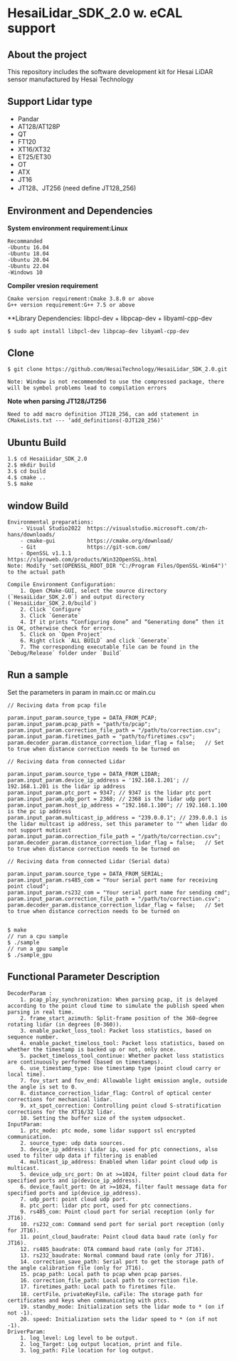 # HesaiLidar_SDK_2.0 w. eCAL support
## About the project
This repository includes the software development kit for Hesai LiDAR sensor manufactured by Hesai Technology

## Support Lidar type
- Pandar
- AT128/AT128P
- QT
- FT120
- XT16/XT32
- ET25/ET30
- OT
- ATX
- JT16
- JT128、JT256 (need define JT128_256)

## Environment and Dependencies

**System environment requirement:Linux**
```
Recommanded
-Ubuntu 16.04
-Ubuntu 18.04
-Ubuntu 20.04
-Ubuntu 22.04
-Windows 10
```

**Compiler vresion requirement**
```
Cmake version requirement:Cmake 3.8.0 or above
G++ version requirement:G++ 7.5 or above
```
**Library Dependencies: libpcl-dev + libpcap-dev + libyaml-cpp-dev
```
$ sudo apt install libpcl-dev libpcap-dev libyaml-cpp-dev
```

## Clone
```
$ git clone https://github.com/HesaiTechnology/HesaiLidar_SDK_2.0.git

Note: Window is not recommended to use the compressed package, there will be symbol problems lead to compilation errors
```

**Note when parsing JT128/JT256**
```
Need to add macro definition JT128_256, can add statement in CMakeLists.txt --- ‘add_definitions(-DJT128_256)’
```

## Ubuntu Build
```
1.$ cd HesaiLidar_SDK_2.0
2.$ mkdir build
3.$ cd build
4.$ cmake ..
5.$ make
```

## window Build
```
Environmental preparations:
	- Visual Studio2022	 https://visualstudio.microsoft.com/zh-hans/downloads/
	- cmake-gui  		 https://cmake.org/download/
	- Git 				 https://git-scm.com/
	- OpenSSL v1.1.1	 https://slproweb.com/products/Win32OpenSSL.html
Note: Modify 'set(OPENSSL_ROOT_DIR "C:/Program Files/OpenSSL-Win64")' to the actual path

Compile Environment Configuration:
	1. Open CMake-GUI, select the source directory (`HesaiLidar_SDK_2.0`) and output directory (`HesaiLidar_SDK_2.0/build`)
	2. Click `Configure`
  	3. Click `Generate`
	4. If it prints “Configuring done” and “Generating done” then it is OK, otherwise check for errors.
	5. Click on `Open Project`
	6. Right click `ALL BUILD` and click `Generate`
	7. The corresponding executable file can be found in the `Debug/Release` folder under `Build`
```

## Run a sample

Set the parameters in param in main.cc or main.cu
```
// Reciving data from pcap file
```
	param.input_param.source_type = DATA_FROM_PCAP;
	param.input_param.pcap_path = "path/to/pcap";
	param.input_param.correction_file_path = "/path/to/correction.csv";
	param.input_param.firetimes_path = "path/to/firetimes.csv";
	param.decoder_param.distance_correction_lidar_flag = false;   // Set to true when distance correction needs to be turned on
```
// Reciving data from connected Lidar
```
	param.input_param.source_type = DATA_FROM_LIDAR;
	param.input_param.device_ip_address = '192.168.1.201'; // 192.168.1.201 is the lidar ip address
	param.input_param.ptc_port = 9347; // 9347 is the lidar ptc port
	param.input_param.udp_port = 2368; // 2368 is the lidar udp port
	param.input_param.host_ip_address = "192.168.1.100"; // 192.168.1.100 is the pc ip address
	param.input_param.multicast_ip_address = "239.0.0.1"; // 239.0.0.1 is the lidar multcast ip address, set this parameter to "" when lidar do not support muticast
	param.input_param.correction_file_path = "/path/to/correction.csv";
	param.decoder_param.distance_correction_lidar_flag = false;   // Set to true when distance correction needs to be turned on
```
// Reciving data from connected Lidar (Serial data)
```
	param.input_param.source_type = DATA_FROM_SERIAL;
	param.input_param.rs485_com = "Your serial port name for receiving point cloud"; 
  	param.input_param.rs232_com = "Your serial port name for sending cmd"; 
	param.input_param.correction_file_path = "/path/to/correction.csv";
	param.decoder_param.distance_correction_lidar_flag = false;   // Set to true when distance correction needs to be turned on
```

$ make 
// run a cpu sample
$ ./sample
// run a gpu sample
$ ./sample_gpu
```

## Functional Parameter Description
```
DecoderParam :
	1. pcap_play_synchronization: When parsing pcap, it is delayed according to the point cloud time to simulate the publish speed when parsing in real time.
	2. frame_start_azimuth: Split-frame position of the 360-degree rotating lidar (in degrees [0-360)).
	3. enable_packet_loss_tool: Packet loss statistics, based on sequence number.
	4. enable_packet_timeloss_tool: Packet loss statistics, based on whether the timestamp is backed up or not, only once.
	5. packet_timeloss_tool_continue: Whether packet loss statistics are continuously performed (based on timestamps).
	6. use_timestamp_type: Use timestamp type (point cloud carry or local time).
	7. fov_start and fov_end: Allowable light emission angle, outside the angle is set to 0.
	8. distance_correction_lidar_flag: Control of optical center corrections for mechanical lidar.
	9. xt_spot_correction: Controlling point cloud S-stratification corrections for the XT16/32 lidar.
	10. Setting the buffer size of the system udpsocket.
InputParam:
	1. ptc_mode: ptc mode, some lidar support ssl encrypted communication.
	2. source_type: udp data sources.
	3. device_ip_address: Lidar ip, used for ptc connections, also used to filter udp data if filtering is enabled
	4. multicast_ip_address: Enabled when lidar point cloud udp is multicast.
	5. device_udp_src_port: On at >=1024, filter point cloud data for specified ports and ip(device_ip_address).
	6. device_fault_port: On at >=1024, filter fault message data for specified ports and ip(device_ip_address).
	7. udp_port: point cloud udp port.
	8. ptc_port: lidar ptc port, used for ptc connections.
	9. rs485_com: Point cloud port for serial reception (only for JT16).
	10. rs232_com: Command send port for serial port reception (only for JT16).
	11. point_cloud_baudrate: Point cloud data baud rate (only for JT16).
	12. rs485_baudrate: OTA command baud rate (only for JT16).
	13. rs232_baudrate: Normal command baud rate (only for JT16).
	14. correction_save_path: Serial port to get the storage path of the angle calibration file (only for JT16).
	15. pcap_path: Local path to pcap when pcap parses.
	16. correction_file_path: Local path to correction file.
	17. firetimes_path: Local path to firetimes file.
	18. certFile、privateKeyFile、caFile: The storage path for certificates and keys when communicating with ptcs.
	19. standby_mode: Initialization sets the lidar mode to * (on if not -1).
	20. speed: Initialization sets the lidar speed to * (on if not -1).
DriverParam: 
	1. log_level: Log level to be output.
	2. log_Target: Log output location, print and file.
	3. log_path: File location for log output.
```
